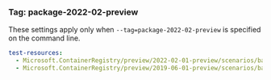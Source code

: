 ### Tag: package-2022-02-preview

These settings apply only when `--tag=package-2022-02-preview` is specified on the command line.

``` yaml $(tag) == 'package-2022-02-preview'
test-resources:
  - Microsoft.ContainerRegistry/preview/2022-02-01-preview/scenarios/basic.yaml
  - Microsoft.ContainerRegistry/preview/2019-06-01-preview/scenarios/basic2.yaml
```